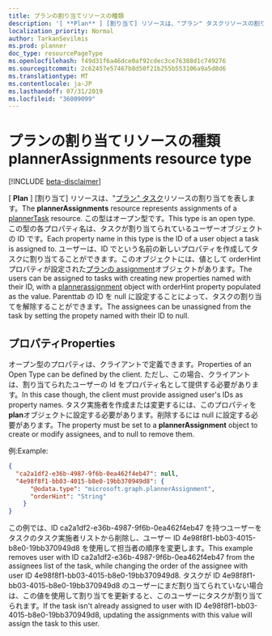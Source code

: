 ```yaml
---
title: プランの割り当てリソースの種類
description: '[ **Plan** ] [割り当て] リソースは、"プラン" タスクリソースの割り当てを表します。 この型はオープン型です。 この型の各プロパティの名前 '
localization_priority: Normal
author: TarkanSevilmis
ms.prod: planner
doc_type: resourcePageType
ms.openlocfilehash: f49d31f6a46dce0af92cdec3ce76388d1c749276
ms.sourcegitcommit: 2c62457e57467b8d50f21b255b553106a9a5d8d6
ms.translationtype: MT
ms.contentlocale: ja-JP
ms.lasthandoff: 07/31/2019
ms.locfileid: "36009099"
---
```

# <a name="plannerassignments-resource-type"></a><span data-ttu-id="29fef-105">プランの割り当てリソースの種類</span><span class="sxs-lookup"><span data-stu-id="29fef-105">plannerAssignments resource type</span></span>

[!INCLUDE [beta-disclaimer](../../includes/beta-disclaimer.md)]

<span data-ttu-id="29fef-106">[ **Plan** ] [割り当て] リソースは、"[プラン" タスク](plannertask.md)リソースの割り当てを表します。</span><span class="sxs-lookup"><span data-stu-id="29fef-106">The **plannerAssignments** resource represents assignments of a [plannerTask](plannertask.md) resource.</span></span> <span data-ttu-id="29fef-107">この型はオープン型です。</span><span class="sxs-lookup"><span data-stu-id="29fef-107">This type is an open type.</span></span> <span data-ttu-id="29fef-108">この型の各プロパティ名は、タスクが割り当てられているユーザーオブジェクトの ID です。</span><span class="sxs-lookup"><span data-stu-id="29fef-108">Each property name in this type is the ID of a user object a task is assigned to.</span></span> <span data-ttu-id="29fef-109">ユーザーは、ID でという名前の新しいプロパティを作成してタスクに割り当てることができます。このオブジェクトには、値として orderHint プロパティが設定された[プランの assignment](plannerassignment.md)オブジェクトがあります。</span><span class="sxs-lookup"><span data-stu-id="29fef-109">The users can be assigned to tasks with creating new properties named with their ID, with a [plannerassignment](plannerassignment.md) object with orderHint property populated as the value.</span></span> <span data-ttu-id="29fef-110">Parenttab の ID を null に設定することによって、タスクの割り当てを解除することができます。</span><span class="sxs-lookup"><span data-stu-id="29fef-110">The assignees can be unassigned from the task by setting the propety named with their ID to null.</span></span>


## <a name="properties"></a><span data-ttu-id="29fef-111">プロパティ</span><span class="sxs-lookup"><span data-stu-id="29fef-111">Properties</span></span>
<span data-ttu-id="29fef-112">オープン型のプロパティは、クライアントで定義できます。</span><span class="sxs-lookup"><span data-stu-id="29fef-112">Properties of an Open Type can be defined by the client.</span></span> <span data-ttu-id="29fef-113">ただし、この場合、クライアントは、割り当てられたユーザーの Id をプロパティ名として提供する必要があります。</span><span class="sxs-lookup"><span data-stu-id="29fef-113">In this case though, the client must provide assigned user's IDs as property names.</span></span> <span data-ttu-id="29fef-114">タスク実施者を作成または変更するには、このプロパティを**plan**オブジェクトに設定する必要があります。削除するには null に設定する必要があります。</span><span class="sxs-lookup"><span data-stu-id="29fef-114">The property must be set to a **plannerAssignment** object to create or modify assignees, and to null to remove them.</span></span>

<span data-ttu-id="29fef-115">例:</span><span class="sxs-lookup"><span data-stu-id="29fef-115">Example:</span></span>

<!-- {
  "blockType": "resource",
  "optionalProperties": [

  ],
  "@odata.type": "microsoft.graph.plannerAssignments"
}-->

```json
{
  "ca2a1df2-e36b-4987-9f6b-0ea462f4eb47": null,
  "4e98f8f1-bb03-4015-b8e0-19bb370949d8": { 
      "@odata.type": "microsoft.graph.plannerAssignment",
      "orderHint": "String"
    }
}
```
<span data-ttu-id="29fef-116">この例では、ID ca2a1df2-e36b-4987-9f6b-0ea462f4eb47 を持つユーザーをタスクのタスク実施者リストから削除し、ユーザー ID 4e98f8f1-bb03-4015-b8e0-19bb370949d8 を使用して担当者の順序を変更します。</span><span class="sxs-lookup"><span data-stu-id="29fef-116">This example removes user with ID ca2a1df2-e36b-4987-9f6b-0ea462f4eb47 from the assignees list of the task, while changing the order of the assignee with user ID 4e98f8f1-bb03-4015-b8e0-19bb370949d8.</span></span> <span data-ttu-id="29fef-117">タスクが ID 4e98f8f1-bb03-4015-b8e0-19bb370949d8 のユーザーにまだ割り当てられていない場合は、この値を使用して割り当てを更新すると、このユーザーにタスクが割り当てられます。</span><span class="sxs-lookup"><span data-stu-id="29fef-117">If the task isn't already assigned to user with ID 4e98f8f1-bb03-4015-b8e0-19bb370949d8, updating the assignments with this value will assign the task to this user.</span></span>

<!-- uuid: 8fcb5dbc-d5aa-4681-8e31-b001d5168d79
2015-10-25 14:57:30 UTC -->
<!--
{
  "type": "#page.annotation",
  "description": "plannerAssignments resource",
  "keywords": "",
  "section": "documentation",
  "tocPath": "",
  "suppressions": []
}
-->

